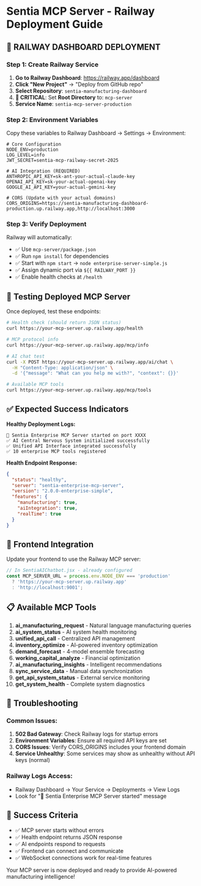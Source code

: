 # Sentia MCP Server - Railway Deployment Guide

## 🚀 **RAILWAY DASHBOARD DEPLOYMENT**

### **Step 1: Create Railway Service**

1. **Go to Railway Dashboard**: https://railway.app/dashboard
2. **Click "New Project"** → "Deploy from GitHub repo"
3. **Select Repository**: `sentia-manufacturing-dashboard`
4. **🎯 CRITICAL**: Set **Root Directory** to: `mcp-server`
5. **Service Name**: `sentia-mcp-server-production`

### **Step 2: Environment Variables**

Copy these variables to Railway Dashboard → Settings → Environment:

```env
# Core Configuration
NODE_ENV=production
LOG_LEVEL=info
JWT_SECRET=sentia-mcp-railway-secret-2025

# AI Integration (REQUIRED)
ANTHROPIC_API_KEY=sk-ant-your-actual-claude-key
OPENAI_API_KEY=sk-your-actual-openai-key
GOOGLE_AI_API_KEY=your-actual-gemini-key

# CORS (Update with your actual domains)
CORS_ORIGINS=https://sentia-manufacturing-dashboard-production.up.railway.app,http://localhost:3000
```

### **Step 3: Verify Deployment**

Railway will automatically:
- ✅ Use `mcp-server/package.json`
- ✅ Run `npm install` for dependencies
- ✅ Start with `npm start` → `node enterprise-server-simple.js`
- ✅ Assign dynamic port via `${{ RAILWAY_PORT }}`
- ✅ Enable health checks at `/health`

## 🧪 **Testing Deployed MCP Server**

Once deployed, test these endpoints:

```bash
# Health check (should return JSON status)
curl https://your-mcp-server.up.railway.app/health

# MCP protocol info
curl https://your-mcp-server.up.railway.app/mcp/info

# AI chat test
curl -X POST https://your-mcp-server.up.railway.app/ai/chat \
  -H "Content-Type: application/json" \
  -d '{"message": "What can you help me with?", "context": {}}'

# Available MCP tools
curl https://your-mcp-server.up.railway.app/mcp/tools
```

## ✅ **Expected Success Indicators**

**Healthy Deployment Logs:**
```
🚀 Sentia Enterprise MCP Server started on port XXXX
✅ AI Central Nervous System initialized successfully
✅ Unified API Interface integrated successfully
✅ 10 enterprise MCP tools registered
```

**Health Endpoint Response:**
```json
{
  "status": "healthy",
  "server": "sentia-enterprise-mcp-server",
  "version": "2.0.0-enterprise-simple",
  "features": {
    "manufacturing": true,
    "aiIntegration": true,
    "realTime": true
  }
}
```

## 🔧 **Frontend Integration**

Update your frontend to use the Railway MCP server:

```javascript
// In SentiaAIChatbot.jsx - already configured
const MCP_SERVER_URL = process.env.NODE_ENV === 'production' 
  ? 'https://your-mcp-server.up.railway.app'
  : 'http://localhost:9001';
```

## 📋 **Available MCP Tools**

1. **ai_manufacturing_request** - Natural language manufacturing queries
2. **ai_system_status** - AI system health monitoring
3. **unified_api_call** - Centralized API management
4. **inventory_optimize** - AI-powered inventory optimization
5. **demand_forecast** - 4-model ensemble forecasting
6. **working_capital_analyze** - Financial optimization
7. **ai_manufacturing_insights** - Intelligent recommendations
8. **sync_service_data** - Manual data synchronization
9. **get_api_system_status** - External service monitoring
10. **get_system_health** - Complete system diagnostics

## 🚨 **Troubleshooting**

### Common Issues:

1. **502 Bad Gateway**: Check Railway logs for startup errors
2. **Environment Variables**: Ensure all required API keys are set
3. **CORS Issues**: Verify CORS_ORIGINS includes your frontend domain
4. **Service Unhealthy**: Some services may show as unhealthy without API keys (normal)

### Railway Logs Access:
- Railway Dashboard → Your Service → Deployments → View Logs
- Look for "🚀 Sentia Enterprise MCP Server started" message

## 🎯 **Success Criteria**

- ✅ MCP server starts without errors
- ✅ Health endpoint returns JSON response
- ✅ AI endpoints respond to requests
- ✅ Frontend can connect and communicate
- ✅ WebSocket connections work for real-time features

Your MCP server is now deployed and ready to provide AI-powered manufacturing intelligence!